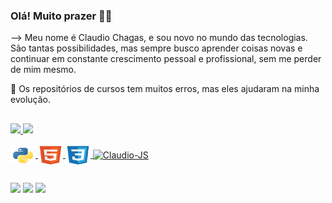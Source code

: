 ###   Olá! Muito prazer 🙋‍♂️
--> Meu nome é Claudio Chagas, e sou novo no mundo das tecnologias. São tantas possibilidades, mas sempre busco aprender coisas novas e continuar em constante crescimento pessoal e profissional, sem me perder de mim mesmo.


💭 Os repositórios de cursos tem muitos erros, mas eles ajudaram na minha evolução. 
##
<div>
  <a href="https://github.com/ClaudioChagas">
  <img height="180em" src="https://github-readme-stats.vercel.app/api?username=ClaudioChagas&show_icons=false&theme=blue-green&include_all_commits=true&count_private=true"/>
  <img height="180em" src="https://github-readme-stats.vercel.app/api/top-langs/?username=ClaudioChagas&theme=blue-green"/>
</div>

  <div style="display: inline_block"><br>
  <img align="center" alt="Claudio-Python" height="30" width="40" src="https://raw.githubusercontent.com/devicons/devicon/master/icons/python/python-original.svg">
 <img align="center" alt="Claudio-HTML" height="30" width="40" src="https://raw.githubusercontent.com/devicons/devicon/master/icons/html5/html5-original.svg">
  <img align="center" alt="Claudio-CSS" height="30" width="40" src="https://raw.githubusercontent.com/devicons/devicon/master/icons/css3/css3-original.svg">
   <img align="center" alt="Claudio-JS" height="30" widht= "40" src="https://img.icons8.com/color/50/000000/javascript--v2.png"/>

  </div>
  
  ##
  
  <div
   
  <a href="https://www.instagram.com/claudiochagasf/" target="_blank"><img src="https://img.shields.io/badge/-Instagram-%23E4405F?style=for-the-badge&logo=instagram&logoColor=white" target="_blank"></a>
  <a href = "claudioaschagas@gmail.com"><img src="https://img.shields.io/badge/-Gmail-%23333?style=for-the-badge&logo=gmail&logoColor=white" target="_blank"></a>
  <a href="https://www.linkedin.com/in/claudio-chagas-/" target="_blank"><img src="https://img.shields.io/badge/-LinkedIn-%230077B5?style=for-the-badge&logo=linkedin&logoColor=white" target="_blank"></a> 
  

